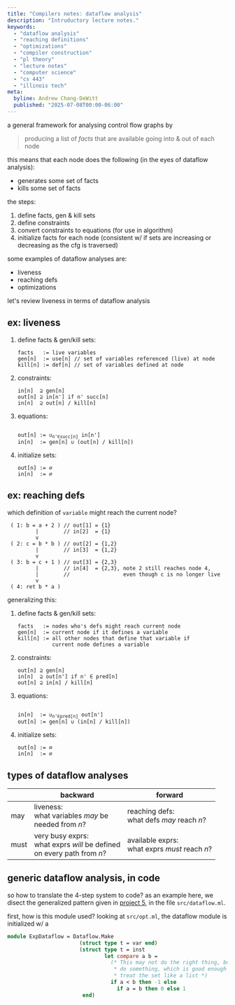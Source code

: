 ```yaml
---
title: "Compilers notes: dataflow analysis"
description: "Intruductory lecture notes."
keywords:
  - "dataflow analysis"
  - "reaching definitions"
  - "optimizations"
  - "compiler construction"
  - "pl theory"
  - "lecture notes"
  - "computer science"
  - "cs 443"
  - "illinois tech"
meta:
  byline: Andrew Chang-DeWitt
  published: "2025-07-08T00:00-06:00"
---
```


a general framework for analysing control flow graphs by

> producing a list of _facts_ that are available going into & out of each node

this means that each node does the following (in the eyes of dataflow
analysis):

- generates some set of facts
- kills some set of facts

the steps:

1. define facts, gen & kill sets
2. define constraints
3. convert constraints to equations (for use in algorithm)
4. initialize facts for each node (consistent w/ if sets are increasing or
   decreasing as the cfg is traversed)

some examples of dataflow analyses are:

- liveness
- reaching defs
- optimizations

let's review liveness in terms of dataflow analysis

## ex: liveness

1. define facts & gen/kill sets:

   ```
   facts   := live variables
   gen[n]  := use[n] // set of variables referenced (live) at node
   kill[n] := def[n] // set of variables defined at node
   ```

2. constraints:

   ```
   in[n]  ⊇ gen[n]
   out[n] ⊇ in[n'] if n' succ[n]
   in[n]  ⊇ out[n] / kill[n]
   ```

3. equations:

   <pre><code>
   out[n] := ∪<sub>n'∈succ[n]</sub> in[n']
   in[n]  := gen[n] ∪ (out[n] / kill[n])
   </pre></code>

4. initialize sets:

   ```
   out[n] := ∅
   in[n]  := ∅
   ```

## ex: reaching defs

which definition of `variable` might reach the current node?

```
 ( 1: b = a + 2 ) // out[1] = {1}
         |        // in[2]  = {1}
         v
 ( 2: c = b * b ) // out[2] = {1,2}
         |        // in[3]  = {1,2}
         v
 ( 3: b = c + 1 ) // out[3] = {2,3}
         |        // in[4]  = {2,3}, note 2 still reaches node 4,
         |        //                 even though c is no longer live
         v
 ( 4: ret b * a )
```

generalizing this:

1. define facts & gen/kill sets:

   ```
   facts   := nodes who's defs might reach current node
   gen[n]  := current node if it defines a variable
   kill[n] := all other nodes that define that variable if
              current node defines a variable
   ```

2. constraints:

   ```
   out[n] ⊇ gen[n]
   in[n]  ⊇ out[n'] if n' ∈ pred[n]
   out[n] ⊇ in[n] / kill[n]
   ```

3. equations:

   <pre><code>
   in[n]  := ∪<sub>n'∈pred[n]</sub> out[n']
   out[n] := gen[n] ∪ (in[n] / kill[n])
   </pre></code>

4. initialize sets:

   ```
   out[n] := ∅
   in[n]  := ∅
   ```

## types of dataflow analyses

|      | backward                                                                        | forward                                            |
| ---- | ------------------------------------------------------------------------------- | -------------------------------------------------- |
| may  | liveness:<br />what variables _may_ be<br />needed from _n_?                    | reaching defs:<br />what defs _may_ reach _n_?     |
| must | very busy exprs:<br />what exprs _will_ be defined<br />on every path from _n_? | available exprs:<br />what exprs _must_ reach _n_? |

## generic dataflow analysis, in code

so how to translate the 4-step system to code? as an example here, we
disect the generalized pattern given in [project 5](../prj_5/), in the file
`src/dataflow.ml`.

first, how is this module used? looking at `src/opt.ml`, the dataflow module is initialized w/ a

```ocaml
module ExpDataflow = Dataflow.Make
                       (struct type t = var end)
                       (struct type t = inst
                               let compare a b =
                                 (* This may not do the right thing, but it'll
                                  * do something, which is good enough to just
                                  * treat the set like a list *)
                                 if a < b then -1 else
                                   if a = b then 0 else 1
                        end)
```
